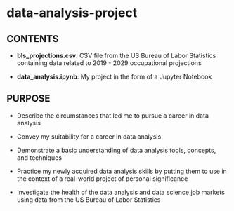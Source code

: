 # data-analysis-project

## **CONTENTS**
- **bls_projections.csv**: CSV file from the US Bureau of Labor Statistics containing data related to 2019 - 2029 occupational projections

- **data_analysis.ipynb**: My project in the form of a Jupyter Notebook 

## **PURPOSE**
- Describe the circumstances that led me to pursue a career in data analysis

- Convey my suitability for a career in data analysis

- Demonstrate a basic understanding of data analysis tools, concepts, and techniques

- Practice my newly acquired data analysis skills by putting them to use in the context of a real-world project of personal significance

- Investigate the health of the data analysis and data science job markets using data from the US Bureau of Labor Statistics
